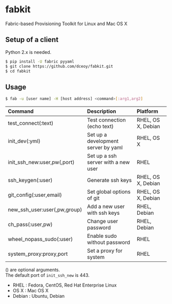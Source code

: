 fabkit
======

Fabric-based Provisioning Toolkit for Linux and Mac OS X

Setup of a client
-----------------

Python 2.x is needed.

```sh
$ pip install -U fabric pyyaml
$ git clone https://github.com/dceoy/fabkit.git
$ cd fabkit
```

Usage
-----

```sh
$ fab -u [user name] -H [host address] <command>[:arg1,arg2]
```

| Command                      | Description                         | Platform           |
|:-----------------------------|:------------------------------------|:-------------------|
| test_connect(:text)          | Test connection (echo text)         | RHEL, OS X, Debian |
| init_dev(:yml)               | Set up a development server by yaml | RHEL, OS X         |
| init_ssh_new:user,pw(,port)  | Set up a ssh server with a new user | RHEL               |
| ssh_keygen(:user)            | Generate ssh keys                   | RHEL, OS X, Debian |
| git_config(:user,email)      | Set global options of git           | RHEL, OS X, Debian |
| new_ssh_user:user(,pw,group) | Add a new user with ssh keys        | RHEL, Debian       |
| ch_pass(:user,pw)            | Change user password                | RHEL, Debian       |
| wheel_nopass_sudo(:user)     | Enable sudo without password        | RHEL               |
| system_proxy:proxy,port      | Set a proxy for system              | RHEL               |

() are optional arguments.  
The default port of `init_ssh_new` is 443.

- RHEL   : Fedora, CentOS, Red Hat Enterprise Linux
- OS X   : Mac OS X
- Debian : Ubuntu, Debian
